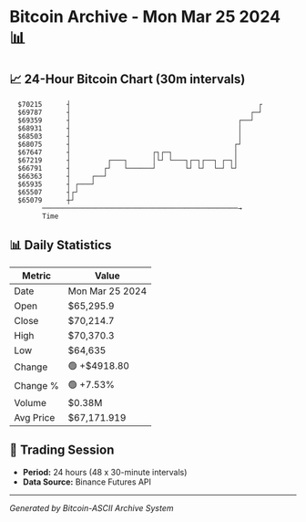 # Bitcoin Archive - Mon Mar 25 2024 📊

## 📈 24-Hour Bitcoin Chart (30m intervals)

```
  $70215      ┤                                              ┌ 
  $69787      ┤                                            ┌─┘ 
  $69359      ┤                                         ┌──┘   
  $68931      ┤                                         │      
  $68503      ┤                                         │      
  $68075      ┤                                        ┌┘      
  $67647      ┤                    ┌┐┌─┐               │       
  $67219      ┤         ┌───┐      │└┘ └───┐┌─┐┌──┐ ┌─┐│       
  $66791      ┤        ┌┘   └──────┘       └┘ └┘  └─┘ └┘       
  $66363      ┤     ┌──┘                                       
  $65935      ┤ ┌───┘                                          
  $65507      ┤┌┘                                              
  $65079      ┼┘                                               
        ────────────────────────────────────────────────→
        Time
```

## 📊 Daily Statistics

| Metric | Value |
|--------|-------|
| Date | Mon Mar 25 2024 |
| Open | $65,295.9 |
| Close | $70,214.7 |
| High | $70,370.3 |
| Low | $64,635 |
| Change | 🟢 +$4918.80 |
| Change % | 🟢 +7.53% |
| Volume | $0.38M |
| Avg Price | $67,171.919 |

## 📅 Trading Session

- **Period:** 24 hours (48 x 30-minute intervals)
- **Data Source:** Binance Futures API

---
*Generated by Bitcoin-ASCII Archive System*
